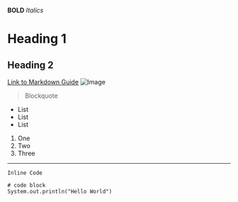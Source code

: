 **BOLD**
_Italics_
# Heading 1
## Heading 2
[Link to Markdown Guide](https://commonmark.org/help)
![Image](https://upload.wikimedia.org/wikipedia/en/thumb/4/44/University_of_California%2C_San_Diego_seal.svg/1200px-University_of_California%2C_San_Diego_seal.svg.png)
> Blockquote
* List
* List
* List
1. One
2. Two
3. Three
---
`Inline Code`
<br>
```
# code block
System.out.println("Hello World")
```
